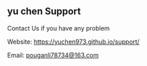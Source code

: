 ##   yu chen Support

  Contact Us if you have any problem
  
   Website: https://yuchen973.github.io/support/
   
   Email: pouganli78734@163.com
